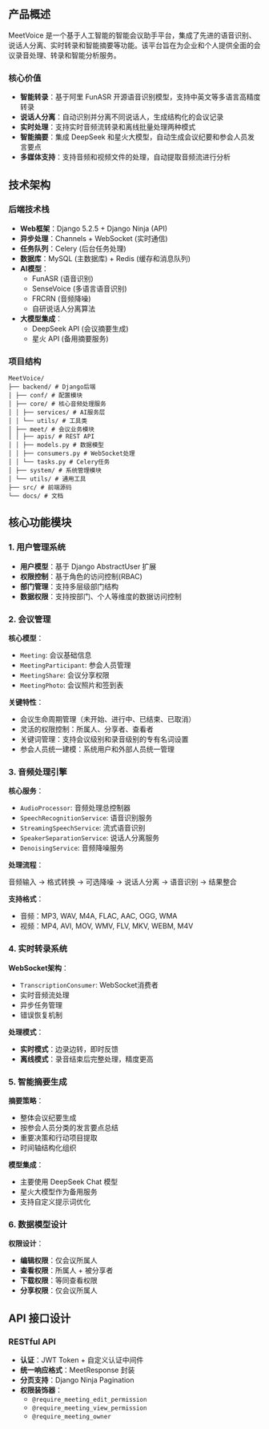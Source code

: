 ## 产品概述

MeetVoice 是一个基于人工智能的智能会议助手平台，集成了先进的语音识别、说话人分离、实时转录和智能摘要等功能。该平台旨在为企业和个人提供全面的会议录音处理、转录和智能分析服务。

### 核心价值
- **智能转录**：基于阿里 FunASR 开源语音识别模型，支持中英文等多语言高精度转录
- **说话人分离**：自动识别并分离不同说话人，生成结构化的会议记录
- **实时处理**：支持实时音频流转录和离线批量处理两种模式
- **智能摘要**：集成 DeepSeek 和星火大模型，自动生成会议纪要和参会人员发言要点
- **多媒体支持**：支持音频和视频文件的处理，自动提取音频流进行分析

## 技术架构

### 后端技术栈
- **Web框架**：Django 5.2.5 + Django Ninja (API)
- **异步处理**：Channels + WebSocket (实时通信)
- **任务队列**：Celery (后台任务处理)
- **数据库**：MySQL (主数据库) + Redis (缓存和消息队列)
- **AI模型**：
  - FunASR (语音识别)
  - SenseVoice (多语言语音识别)
  - FRCRN (音频降噪)
  - 自研说话人分离算法
- **大模型集成**：
  - DeepSeek API (会议摘要生成)
  - 星火 API (备用摘要服务)

### 项目结构

```
MeetVoice/
├── backend/ # Django后端
│ ├── conf/ # 配置模块
│ ├── core/ # 核心音频处理服务
│ │ ├── services/ # AI服务层
│ │ └── utils/ # 工具类
│ ├── meet/ # 会议业务模块
│ │ ├── apis/ # REST API
│ │ ├── models.py # 数据模型
│ │ ├── consumers.py # WebSocket处理
│ │ └── tasks.py # Celery任务
│ ├── system/ # 系统管理模块
│ └── utils/ # 通用工具
├── src/ # 前端源码
└── docs/ # 文档
```

## 核心功能模块

### 1. 用户管理系统
- **用户模型**：基于 Django AbstractUser 扩展
- **权限控制**：基于角色的访问控制(RBAC)
- **部门管理**：支持多层级部门结构
- **数据权限**：支持按部门、个人等维度的数据访问控制

### 2. 会议管理
**核心模型**：
- `Meeting`: 会议基础信息
- `MeetingParticipant`: 参会人员管理
- `MeetingShare`: 会议分享权限
- `MeetingPhoto`: 会议照片和签到表

**关键特性**：
- 会议生命周期管理（未开始、进行中、已结束、已取消）
- 灵活的权限控制：所属人、分享者、查看者
- 关键词管理：支持会议级别和录音级别的专有名词设置
- 参会人员统一建模：系统用户和外部人员统一管理

### 3. 音频处理引擎

**核心服务**：
- `AudioProcessor`: 音频处理总控制器
- `SpeechRecognitionService`: 语音识别服务
- `StreamingSpeechService`: 流式语音识别
- `SpeakerSeparationService`: 说话人分离服务
- `DenoisingService`: 音频降噪服务

**处理流程**：

音频输入 → 格式转换 → 可选降噪 → 说话人分离 → 语音识别 → 结果整合

**支持格式**：
- 音频：MP3, WAV, M4A, FLAC, AAC, OGG, WMA
- 视频：MP4, AVI, MOV, WMV, FLV, MKV, WEBM, M4V

### 4. 实时转录系统

**WebSocket架构**：
- `TranscriptionConsumer`: WebSocket消费者
- 实时音频流处理
- 异步任务管理
- 错误恢复机制

**处理模式**：
- **实时模式**：边录边转，即时反馈
- **离线模式**：录音结束后完整处理，精度更高

### 5. 智能摘要生成

**摘要策略**：
- 整体会议纪要生成
- 按参会人员分类的发言要点总结
- 重要决策和行动项目提取
- 时间轴结构化组织

**模型集成**：
- 主要使用 DeepSeek Chat 模型
- 星火大模型作为备用服务
- 支持自定义提示词优化

### 6. 数据模型设计

**权限设计**：
- **编辑权限**：仅会议所属人
- **查看权限**：所属人 + 被分享者
- **下载权限**：等同查看权限
- **分享权限**：仅会议所属人

## API 接口设计

### RESTful API
- **认证**：JWT Token + 自定义认证中间件
- **统一响应格式**：MeetResponse 封装
- **分页支持**：Django Ninja Pagination
- **权限装饰器**：
  - `@require_meeting_edit_permission`
  - `@require_meeting_view_permission`
  - `@require_meeting_owner`

